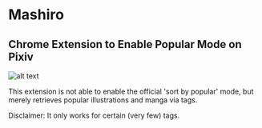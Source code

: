 # Mashiro
 
## Chrome Extension to Enable Popular Mode on Pixiv

![alt text](https://github.com/kokseen1/Mashiro/raw/main/images/mashiro.png?raw=true)

This extension is not able to enable the official 'sort by popular' mode, but merely retrieves popular illustrations and manga via tags.

Disclaimer: It only works for certain (very few) tags.